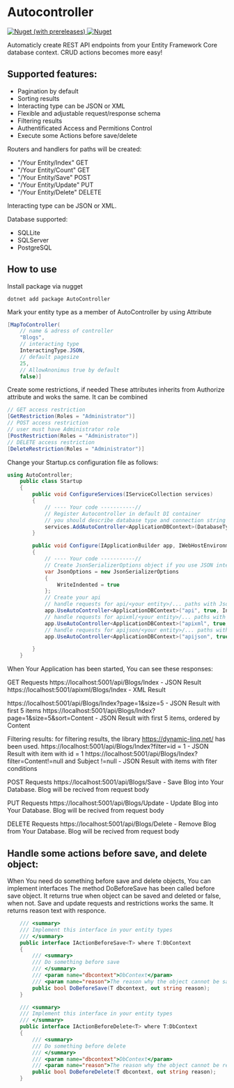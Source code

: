 # Autocontroller
<a href="https://www.nuget.org/packages/AutoController">
    <img alt="Nuget (with prereleases)" src="https://img.shields.io/nuget/vpre/Autocontroller">
</a>
<a href="https://www.nuget.org/packages/AutoController">
    <img alt="Nuget" src="https://img.shields.io/nuget/dt/AutoController">
</a>

Automaticly create REST API endpoints from your Entity Framework Core database context.
CRUD actions becomes more easy!

## Supported features:

<ul>
<li>Pagination by default</li>
<li>Sorting results</li>
<li>Interacting type can be JSON or XML</li>
<li>Flexible and adjustable request/response schema</li>
<li>Filtering results</li>
<li>Authentificated Access and Permitions Control</li>
<li>Execute some Actions before save/delete</li>
</ul>

Routers and handlers for paths will be created:
<ul>
<li>"/Your Entity/Index" GET</li>
<li>"/Your Entity/Count" GET</li>
<li>"/Your Entity/Save" POST</li>
<li>"/Your Entity/Update" PUT</li>
<li>"/Your Entity/Delete" DELETE</li>
</ul>
Interacting type can be JSON or XML.

Database supported:
<ul>
<li>SQLLite</li>
<li>SQLServer</li>
<li>PostgreSQL</li>
</ul>

## How to use
Install package via nugget
```
dotnet add package AutoController
```
Mark your entity type as a member of AutoController by using Attribute
```cs
[MapToController(
    // name & adress of controller
    "Blogs",
    // interacting type
    InteractingType.JSON,
    // default pagesize
    25,
    // AllowAnonimus true by default
    false)]
```
Create some restrictions, if needed
These attributes inherits from Authorize attribute and woks the same.
It can be combined
```cs
// GET access restriction
[GetRestriction(Roles = "Administrator")]
// POST access restriction
// user must have Administrator role
[PostRestriction(Roles = "Administrator")]
// DELETE access restriction
[DeleteRestriction(Roles = "Administrator")]
```

Change your Startup.cs configuration file as follows:
```cs
using AutoController;
    public class Startup
    {
        public void ConfigureServices(IServiceCollection services)
        {
            // ---- Your code -----------//
            // Register Autocontroller in default DI container
            // you should describe database type and connection string here!
            services.AddAutoController<ApplicationDBContext>(DatabaseTypes.SQLite, Configuration.GetConnectionString("DefaultConnection"));
        }

        public void Configure(IApplicationBuilder app, IWebHostEnvironment env)
        {
            // ---- Your code -----------//
            // Create JsonSerializerOptions object if you use JSON interacting method
            var JsonOptions = new JsonSerializerOptions
            {
                WriteIndented = true
            };
            // Create your api
            // handle requests for api/<your entity>/... paths with Json
            app.UseAutoController<ApplicationDBContext>("api", true, InteractingType.JSON, JsonOptions);
            // handle requests for apixml/<your entity>/... paths with XML
            app.UseAutoController<ApplicationDBContext>("apixml", true, InteractingType.XML);
            // handle requests for apijson/<your entity>/... paths with Json
            app.UseAutoController<ApplicationDBContext>("apijson", true,  null, JsonOptions);

        }
    }
```
When Your Application has been started, You can see these responses:

GET Requests
https://localhost:5001/api/Blogs/Index - JSON Result
https://localhost:5001/apixml/Blogs/Index - XML Result

https://localhost:5001/api/Blogs/Index?page=1&size=5 - JSON Result with first 5 items
https://localhost:5001/api/Blogs/Index?page=1&size=5&sort=Content - JSON Result with first 5 items, ordered by Content

Filtering results:
for filtering results, the library
https://dynamic-linq.net/
has been used.
https://localhost:5001/api/Blogs/Index?filter=id = 1 - JSON Result with item with id = 1
https://localhost:5001/api/Blogs/Index?filter=Content!=null and Subject !=null - JSON Result with items with fiter conditions



POST Requests
https://localhost:5001/api/Blogs/Save - Save Blog into Your Database. Blog will be recived from request body

PUT Requests
https://localhost:5001/api/Blogs/Update - Update Blog into Your Database. Blog will be recived from request body

DELETE Requests
https://localhost:5001/api/Blogs/Delete - Remove Blog from Your Database. Blog will be recived from request body

## Handle some actions before save,  and delete object:

When You need do something before save and delete objects, You can implement interfaces
The method DoBeforeSave has been called before save object.
It returns true when object can be saved and deleted or false, when not.
Save and update requests and restrictions works the same.
It returns reason text with responce.
```cs
    /// <summary>
    /// Implement this interface in your entity types
    /// </summary>
    public interface IActionBeforeSave<T> where T:DbContext
    {
        /// <summary>
        /// Do something before save
        /// </summary>
        /// <param name="dbcontext">DbContext</param>
        /// <param name="reason">The reason why the object cannot be saved</param>
        public bool DoBeforeSave(T dbcontext, out string reason);
    }

    /// <summary>
    /// Implement this interface in your entity types
    /// </summary>
    public interface IActionBeforeDelete<T> where T:DbContext
    {
        /// <summary>
        /// Do something before delete
        /// </summary>
        /// <param name="dbcontext">DbContext</param>
        /// <param name="reason">The reason why the object cannot be removed</param>
        public bool DoBeforeDelete(T dbcontext, out string reason);
    }
```

